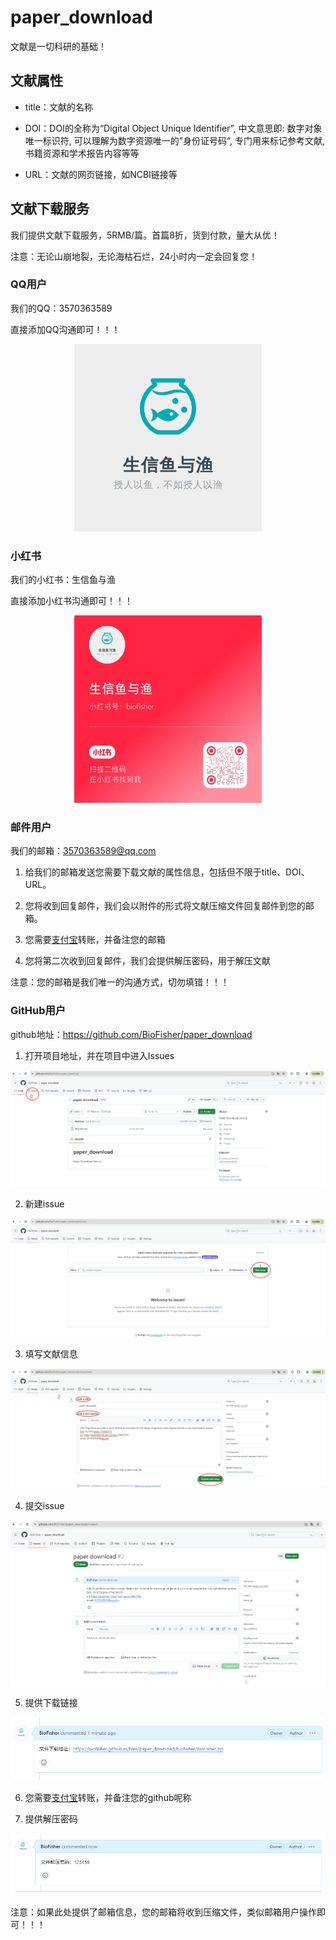 # paper_download

文献是一切科研的基础！

## 文献属性

- title：文献的名称

- DOI：DOI的全称为“Digital Object Unique Identifier”, 中文意思即: 数字对象唯一标识符, 可以理解为数字资源唯一的”身份证号码“, 专门用来标记参考文献, 书籍资源和学术报告内容等等

- URL：文献的网页链接，如NCBI链接等

## 文献下载服务

我们提供文献下载服务，5RMB/篇。首篇8折，货到付款，量大从优！

注意：无论山崩地裂，无论海枯石烂，24小时内一定会回复您！


### QQ用户

我们的QQ：3570363589

直接添加QQ沟通即可！！！

<p align="center">
  <img src="./images/logo.png" alt="logo" width="300" height="300">
</p>

### 小红书

我们的小红书：生信鱼与渔

直接添加小红书沟通即可！！！

<p align="center">
  <img src="./images/redbook.jpg" alt="redbook" width="300" height="300">
</p>


### 邮件用户

我们的邮箱：3570363589@qq.com

1. 给我们的邮箱发送您需要下载文献的属性信息，包括但不限于title、DOI、URL。

2. 您将收到回复邮件，我们会以附件的形式将文献压缩文件回复邮件到您的邮箱。

3. 您需要[支付宝](./images/Alipay.jpg)转账，并备注您的邮箱

4. 您将第二次收到回复邮件，我们会提供解压密码，用于解压文献

注意：您的邮箱是我们唯一的沟通方式，切勿填错！！！



### GitHub用户

github地址：https://github.com/BioFisher/paper_download

1. 打开项目地址，并在项目中进入Issues

<p align="center">
  <img src="./images/github_0.png" alt="github_0">
</p>

2. 新建issue

<p align="center">
  <img src="./images/github_1.png" alt="github_1">
</p>

3. 填写文献信息

<p align="center">
  <img src="./images/github_2.png" alt="github_2">
</p>

4. 提交issue

<p align="center">
  <img src="./images/github_3.png" alt="github_3">
</p>


5. 提供下载链接

<p align="center">
  <img src="./images/github_4.png" alt="github_4">
</p>


6. 您需要[支付宝](./images/Alipay.jpg)转账，并备注您的github呢称

7. 提供解压密码

<p align="center">
  <img src="./images/github_5.png" alt="github_5">
</p>

注意：如果此处提供了邮箱信息，您的邮箱将收到压缩文件，类似邮箱用户操作即可！！！


